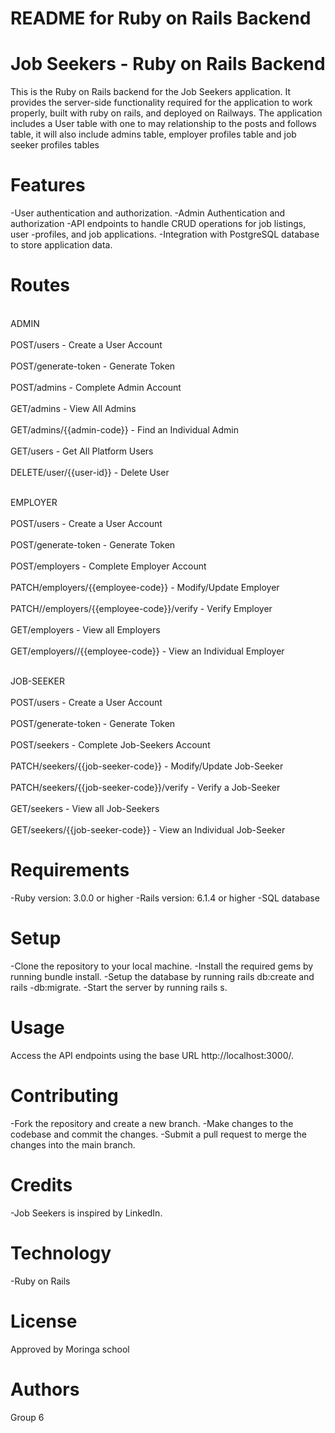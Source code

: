# README for Ruby on Rails Backend

# Job Seekers - Ruby on Rails Backend

This is the Ruby on Rails backend for the Job Seekers application. It provides the server-side functionality required for the application to work properly, built with ruby on rails,  and deployed on Railways. The application includes a User table with one to may relationship to the posts and follows table, it will also include admins table, employer profiles table and job seeker profiles tables

# Features

-User authentication and authorization.
-Admin Authentication and authorization
-API endpoints to handle CRUD operations for job listings, user -profiles, and job applications.
-Integration with PostgreSQL database to store application data.

# Routes

<br>ADMIN<br>
<br>POST/users - Create a User Account<br>
<br>POST/generate-token - Generate Token</br>
<br>POST/admins - Complete Admin Account</br>
<br>GET/admins - View All Admins</br>
<br>GET/admins/{{admin-code}} - Find an Individual Admin<br>
<br>GET/users - Get All Platform Users<br>
<br>DELETE/user/{{user-id}} - Delete User<br>

<br>EMPLOYER<br>
<br>POST/users - Create a User Account<br>
<br>POST/generate-token - Generate Token<br>
<br>POST/employers - Complete Employer Account<br>
<br>PATCH/employers/{{employee-code}} - Modify/Update Employer<br>
<br>PATCH//employers/{{employee-code}}/verify - Verify Employer<br>
<br>GET/employers - View all Employers<br>
<br>GET/employers//{{employee-code}} - View an Individual Employer<br>

<br>JOB-SEEKER<br>
<br>POST/users - Create a User Account<br>
<br>POST/generate-token - Generate Token<br>
<br>POST/seekers - Complete Job-Seekers Account<br>
<br>PATCH/seekers/{{job-seeker-code}} - Modify/Update Job-Seeker<br>
<br>PATCH/seekers/{{job-seeker-code}}/verify - Verify a Job-Seeker<br>
<br>GET/seekers - View all Job-Seekers<br>
<br>GET/seekers/{{job-seeker-code}} - View an Individual Job-Seeker<br>

# Requirements

-Ruby version: 3.0.0 or higher
-Rails version: 6.1.4 or higher
-SQL database

# Setup

-Clone the repository to your local machine.
-Install the required gems by running bundle install.
-Setup the database by running rails db:create and rails -db:migrate.
-Start the server by running rails s.

# Usage

Access the API endpoints using the base URL http://localhost:3000/.

# Contributing

-Fork the repository and create a new branch.
-Make changes to the codebase and commit the changes.
-Submit a pull request to merge the changes into the main branch.     

# Credits

-Job Seekers is inspired by LinkedIn.

# Technology

-Ruby on Rails

# License

Approved by Moringa school

# Authors

Group 6